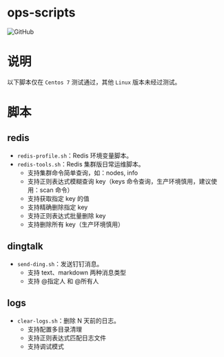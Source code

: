 # ops-scripts
![GitHub](https://img.shields.io/github/license/jiangliheng/ops-scripts)

# 说明

以下脚本仅在 ```Centos 7``` 测试通过，其他 ```Linux``` 版本未经过测试。

# 脚本

## redis

* ```redis-profile.sh```：Redis 环境变量脚本。
* ```redis-tools.sh```：Redis 集群版日常运维脚本。
  * 支持集群命令简单查询，如：nodes, info
  * 支持正则表达式模糊查询 key（keys 命令查询，生产环境慎用，建议使用：scan 命令）
  * 支持获取指定 key 的值
  * 支持精确删除指定 key
  * 支持正则表达式批量删除 key
  * 支持删除所有 key（生产环境慎用）

## dingtalk

* ```send-ding.sh```：发送钉钉消息。
  * 支持 text、markdown 两种消息类型
  * 支持 @指定人 和 @所有人

## logs

* ```clear-logs.sh```：删除 N 天前的日志。
  * 支持配置多目录清理
  * 支持正则表达式匹配日志文件
  * 支持调试模式
